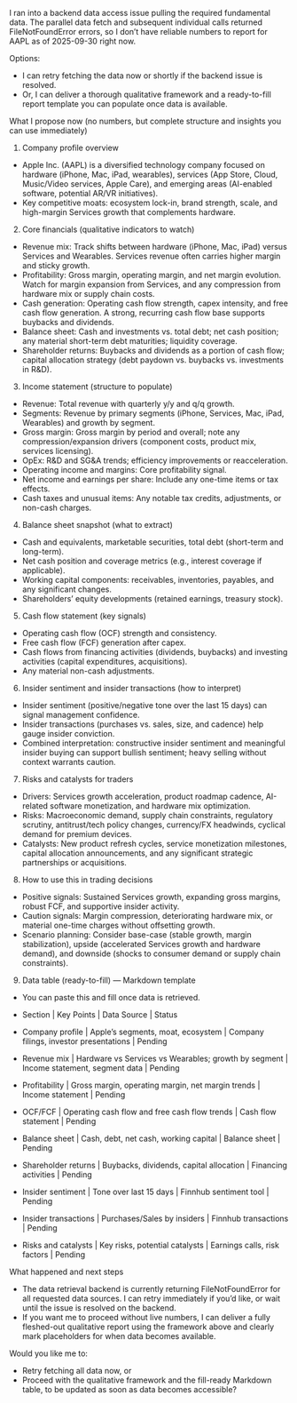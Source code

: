 I ran into a backend data access issue pulling the required fundamental data. The parallel data fetch and subsequent individual calls returned FileNotFoundError errors, so I don’t have reliable numbers to report for AAPL as of 2025-09-30 right now.

Options:
- I can retry fetching the data now or shortly if the backend issue is resolved.
- Or, I can deliver a thorough qualitative framework and a ready-to-fill report template you can populate once data is available.

What I propose now (no numbers, but complete structure and insights you can use immediately)

1) Company profile overview
- Apple Inc. (AAPL) is a diversified technology company focused on hardware (iPhone, Mac, iPad, wearables), services (App Store, Cloud, Music/Video services, Apple Care), and emerging areas (AI-enabled software, potential AR/VR initiatives).
- Key competitive moats: ecosystem lock-in, brand strength, scale, and high-margin Services growth that complements hardware.

2) Core financials (qualitative indicators to watch)
- Revenue mix: Track shifts between hardware (iPhone, Mac, iPad) versus Services and Wearables. Services revenue often carries higher margin and sticky growth.
- Profitability: Gross margin, operating margin, and net margin evolution. Watch for margin expansion from Services, and any compression from hardware mix or supply chain costs.
- Cash generation: Operating cash flow strength, capex intensity, and free cash flow generation. A strong, recurring cash flow base supports buybacks and dividends.
- Balance sheet: Cash and investments vs. total debt; net cash position; any material short-term debt maturities; liquidity coverage.
- Shareholder returns: Buybacks and dividends as a portion of cash flow; capital allocation strategy (debt paydown vs. buybacks vs. investments in R&D).

3) Income statement (structure to populate)
- Revenue: Total revenue with quarterly y/y and q/q growth.
- Segments: Revenue by primary segments (iPhone, Services, Mac, iPad, Wearables) and growth by segment.
- Gross margin: Gross margin by period and overall; note any compression/expansion drivers (component costs, product mix, services licensing).
- OpEx: R&D and SG&A trends; efficiency improvements or reacceleration.
- Operating income and margins: Core profitability signal.
- Net income and earnings per share: Include any one-time items or tax effects.
- Cash taxes and unusual items: Any notable tax credits, adjustments, or non-cash charges.

4) Balance sheet snapshot (what to extract)
- Cash and equivalents, marketable securities, total debt (short-term and long-term).
- Net cash position and coverage metrics (e.g., interest coverage if applicable).
- Working capital components: receivables, inventories, payables, and any significant changes.
- Shareholders’ equity developments (retained earnings, treasury stock).

5) Cash flow statement (key signals)
- Operating cash flow (OCF) strength and consistency.
- Free cash flow (FCF) generation after capex.
- Cash flows from financing activities (dividends, buybacks) and investing activities (capital expenditures, acquisitions).
- Any material non-cash adjustments.

6) Insider sentiment and insider transactions (how to interpret)
- Insider sentiment (positive/negative tone over the last 15 days) can signal management confidence.
- Insider transactions (purchases vs. sales, size, and cadence) help gauge insider conviction.
- Combined interpretation: constructive insider sentiment and meaningful insider buying can support bullish sentiment; heavy selling without context warrants caution.

7) Risks and catalysts for traders
- Drivers: Services growth acceleration, product roadmap cadence, AI-related software monetization, and hardware mix optimization.
- Risks: Macroeconomic demand, supply chain constraints, regulatory scrutiny, antitrust/tech policy changes, currency/FX headwinds, cyclical demand for premium devices.
- Catalysts: New product refresh cycles, service monetization milestones, capital allocation announcements, and any significant strategic partnerships or acquisitions.

8) How to use this in trading decisions
- Positive signals: Sustained Services growth, expanding gross margins, robust FCF, and supportive insider activity.
- Caution signals: Margin compression, deteriorating hardware mix, or material one-time charges without offsetting growth.
- Scenario planning: Consider base-case (stable growth, margin stabilization), upside (accelerated Services growth and hardware demand), and downside (shocks to consumer demand or supply chain constraints).

9) Data table (ready-to-fill) — Markdown template
- You can paste this and fill once data is retrieved.

- Section | Key Points | Data Source | Status
- Company profile | Apple’s segments, moat, ecosystem | Company filings, investor presentations | Pending
- Revenue mix | Hardware vs Services vs Wearables; growth by segment | Income statement, segment data | Pending
- Profitability | Gross margin, operating margin, net margin trends | Income statement | Pending
- OCF/FCF | Operating cash flow and free cash flow trends | Cash flow statement | Pending
- Balance sheet | Cash, debt, net cash, working capital | Balance sheet | Pending
- Shareholder returns | Buybacks, dividends, capital allocation | Financing activities | Pending
- Insider sentiment | Tone over last 15 days | Finnhub sentiment tool | Pending
- Insider transactions | Purchases/Sales by insiders | Finnhub transactions | Pending
- Risks and catalysts | Key risks, potential catalysts | Earnings calls, risk factors | Pending

What happened and next steps
- The data retrieval backend is currently returning FileNotFoundError for all requested data sources. I can retry immediately if you’d like, or wait until the issue is resolved on the backend.
- If you want me to proceed without live numbers, I can deliver a fully fleshed-out qualitative report using the framework above and clearly mark placeholders for when data becomes available.

Would you like me to:
- Retry fetching all data now, or
- Proceed with the qualitative framework and the fill-ready Markdown table, to be updated as soon as data becomes accessible?